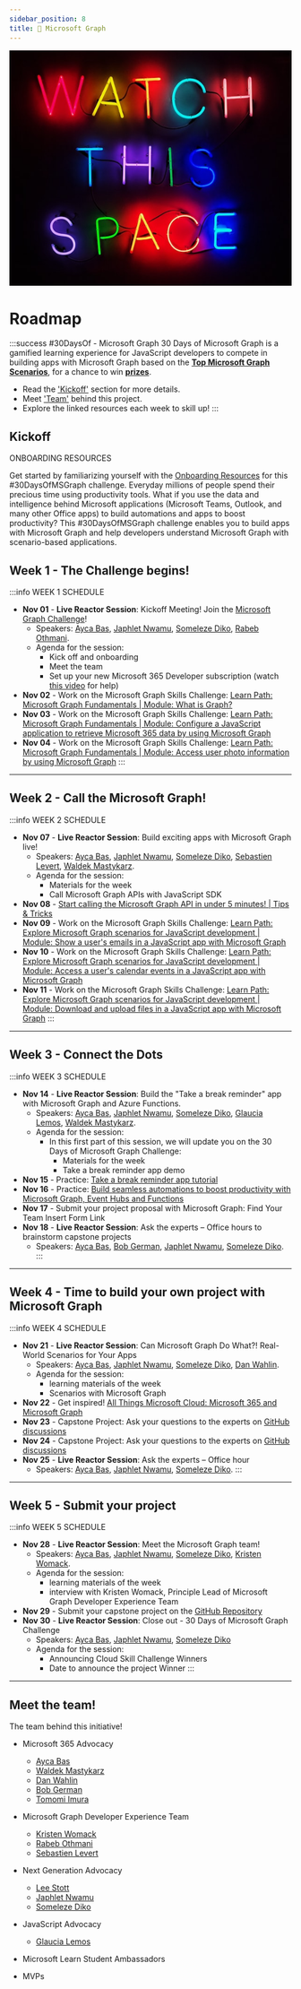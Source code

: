 ```yaml
---
sidebar_position: 8
title: 🦒 Microsoft Graph
---
```


![Banner Placeholder](./../../static/img/coming-soon.png)

# Roadmap

:::success #30DaysOf - Microsoft Graph
30 Days of Microsoft Graph is a gamified learning experience for JavaScript developers to compete in building apps with Microsoft Graph based on the [**Top Microsoft Graph Scenarios**](https://aka.ms/30DaysOfMSGraph/Scenarios), for a chance to win [**prizes**](https://aka.ms/30DaysOfMSGraph).

* Read the ['Kickoff'](#kickoff) section for more details.
* Meet ['Team'](#meet-the-team) behind this project.
* Explore the linked resources each week to skill up!
:::

## Kickoff
ONBOARDING RESOURCES

Get started by familiarizing yourself with the [Onboarding Resources](https://aka.ms/30DaysOfMSGraph) for this #30DaysOfMSGraph challenge.
Everyday millions of people spend their precious time using productivity tools. What if you use the data and intelligence behind Microsoft applications (Microsoft Teams, Outlook, and many other Office apps) to build automations and apps to boost productivity? 
This #30DaysOfMSGraph challenge enables you to build apps with Microsoft Graph and help developers understand Microsoft Graph with scenario-based applications.

## Week 1 - The Challenge begins!

:::info WEEK 1 SCHEDULE
* **Nov 01** - **Live Reactor Session**: Kickoff Meeting! Join the [Microsoft Graph Challenge](https://aka.ms/30DaysOfMSGraph/Challenge)!
  * Speakers: [Ayca Bas](https://www.linkedin.com/in/aycabas/), [Japhlet Nwamu](https://www.linkedin.com/in/japhletnwamu/), [Someleze Diko](https://www.linkedin.com/in/someleze-diko-56349a168/), [Rabeb Othmani](https://www.linkedin.com/in/othmanirabeb/).
  * Agenda for the session:
      - Kick off and onboarding
      - Meet the team
      - Set up your new Microsoft 365 Developer subscription (watch [this video](https://www.youtube.com/watch?v=DhhpJ1UjbJ0) for help)
* **Nov 02** - Work on the Microsoft Graph Skills Challenge: [Learn Path: Microsoft Graph Fundamentals | Module: What is Graph?](https://docs.microsoft.com/en-us/training/modules/msgraph-intro-overview/)
* **Nov 03** - Work on the Microsoft Graph Skills Challenge: [Learn Path: Microsoft Graph Fundamentals | Module: Configure a JavaScript application to retrieve Microsoft 365 data by using Microsoft Graph](https://docs.microsoft.com/en-us/training/modules/msgraph-javascript-app/)
* **Nov 04** - Work on the Microsoft Graph Skills Challenge: [Learn Path: Microsoft Graph Fundamentals | Module: Access user photo information by using Microsoft Graph](https://docs.microsoft.com/en-us/training/modules/msgraph-user-photo-information/)
:::

---

## Week 2 - Call the Microsoft Graph!

:::info WEEK 2 SCHEDULE
* **Nov 07** - **Live Reactor Session**: Build exciting apps with Microsoft Graph live!
  * Speakers: [Ayca Bas](https://www.linkedin.com/in/aycabas/), [Japhlet Nwamu](https://www.linkedin.com/in/japhletnwamu/), [Someleze Diko](https://www.linkedin.com/in/someleze-diko-56349a168/), [Sebastien Levert](https://www.linkedin.com/in/sebastienlevert/), [Waldek Mastykarz](https://www.linkedin.com/in/waldekmastykarz/).
  * Agenda for the session:
    - Materials for the week 
    - Call Microsoft Graph APIs with JavaScript SDK 
* **Nov 08** - [Start calling the Microsoft Graph API in under 5 minutes! | Tips & Tricks](https://www.youtube.com/watch?v=f_3wc4UgqTI)
* **Nov 09** - Work on the Microsoft Graph Skills Challenge: [Learn Path: Explore Microsoft Graph scenarios for JavaScript development | Module: Show a user's emails in a JavaScript app with Microsoft Graph](https://learn.microsoft.com/en-us/training/modules/msgraph-show-user-emails/)
* **Nov 10** - Work on the Microsoft Graph Skills Challenge: [Learn Path: Explore Microsoft Graph scenarios for JavaScript development | Module: Access a user's calendar events in a JavaScript app with Microsoft Graph](https://learn.microsoft.com/en-us/training/modules/msgraph-access-user-events/)
* **Nov 11** - Work on the Microsoft Graph Skills Challenge: [Learn Path: Explore Microsoft Graph scenarios for JavaScript development | Module: Download and upload files in a JavaScript app with Microsoft Graph](https://learn.microsoft.com/en-us/training/modules/msgraph-manage-files/)
:::

---

## Week 3 - Connect the Dots

:::info WEEK 3 SCHEDULE
* **Nov 14** - **Live Reactor Session**: Build the "Take a break reminder" app with Microsoft Graph and Azure Functions.
  * Speakers: [Ayca Bas](https://www.linkedin.com/in/aycabas/), [Japhlet Nwamu](https://www.linkedin.com/in/japhletnwamu/), [Someleze Diko](https://www.linkedin.com/in/someleze-diko-56349a168/), [Glaucia Lemos](https://www.linkedin.com/in/glaucialemos/), [Waldek Mastykarz](https://www.linkedin.com/in/waldekmastykarz/).
  * Agenda for the session:
    * In this first part of this session, we will update you on the 30 Days of Microsoft Graph Challenge: 
      - Materials for the week 
      - Take a break reminder app demo 
* **Nov 15** - Practice: [Take a break reminder app tutorial](https://aka.ms/TakeABreakReminder) 
* **Nov 16** - Practice: [Build seamless automations to boost productivity with Microsoft Graph, Event Hubs and Functions](https://dev.to/azure/build-seamless-automations-to-boost-productivity-with-microsoft-graph-azure-event-hubs-and-functions-1ho8)
* **Nov 17** - Submit your project proposal with Microsoft Graph: Find Your Team Insert Form Link
* **Nov 18** - **Live Reactor Session**: Ask the experts – Office hours to brainstorm capstone projects
  * Speakers: [Ayca Bas](https://www.linkedin.com/in/aycabas/), [Bob German](https://www.linkedin.com/in/bgerman/), [Japhlet Nwamu](https://www.linkedin.com/in/japhletnwamu/), [Someleze Diko](https://www.linkedin.com/in/someleze-diko-56349a168/).
:::

---

## Week 4 - Time to build your own project with Microsoft Graph

:::info WEEK 4 SCHEDULE
* **Nov 21** - **Live Reactor Session**: Can Microsoft Graph Do What?! Real-World Scenarios for Your Apps
  * Speakers: [Ayca Bas](https://www.linkedin.com/in/aycabas/), [Japhlet Nwamu](https://www.linkedin.com/in/japhletnwamu/), [Someleze Diko](https://www.linkedin.com/in/someleze-diko-56349a168/), [Dan Wahlin](https://www.linkedin.com/in/danwahlin/).
  * Agenda for the session:
    - learning materials of the week
    - Scenarios with Microsoft Graph
* **Nov 22** - Get inspired! [All Things Microsoft Cloud: Microsoft 365 and Microsoft Graph](https://www.youtube.com/watch?v=MXq-M6qRffE)
* **Nov 23** - Capstone Project: Ask your questions to the experts on [GitHub discussions](https://aka.ms/30DaysOfMSGraph/GitHub/Discussions)
* **Nov 24** - Capstone Project: Ask your questions to the experts on [GitHub discussions](https://aka.ms/30DaysOfMSGraph/GitHub/Discussions)
* **Nov 25** - **Live Reactor Session**: Ask the experts – Office hour
  * Speakers: [Ayca Bas](https://www.linkedin.com/in/aycabas/), [Japhlet Nwamu](https://www.linkedin.com/in/japhletnwamu/), [Someleze Diko](https://www.linkedin.com/in/someleze-diko-56349a168/).
:::

---

## Week 5 - Submit your project

:::info WEEK 5 SCHEDULE 
* **Nov 28** - **Live Reactor Session**: Meet the Microsoft Graph team!
  * Speakers: [Ayca Bas](https://www.linkedin.com/in/aycabas/), [Japhlet Nwamu](https://www.linkedin.com/in/japhletnwamu/), [Someleze Diko](https://www.linkedin.com/in/someleze-diko-56349a168/), [Kristen Womack](https://www.linkedin.com/in/kristenwomack/).
  * Agenda for the session: 
      - learning materials of the week
      - interview with Kristen Womack, Principle Lead of Microsoft Graph Developer Experience Team
* **Nov 29** - Submit your capstone project on the [GitHub Repository](https://aka.ms/30DaysOfMSGraph/GitHub/ProjectSubmission)
* **Nov 30** - **Live Reactor Session**: Close out - 30 Days of Microsoft Graph Challenge
  * Speakers: [Ayca Bas](https://www.linkedin.com/in/aycabas/), [Japhlet Nwamu](https://www.linkedin.com/in/japhletnwamu/), [Someleze Diko](https://www.linkedin.com/in/someleze-diko-56349a168/)
  * Agenda for the session:
    - Announcing Cloud Skill Challenge Winners 
    - Date to announce the project Winner 
:::

---

## Meet the team!

The team behind this initiative!

* Microsoft 365 Advocacy
  * [Ayca Bas](https://www.linkedin.com/in/aycabas/)
  * [Waldek Mastykarz](https://www.linkedin.com/in/waldekmastykarz/)
  * [Dan Wahlin](https://www.linkedin.com/in/danwahlin/)
  * [Bob German](https://www.linkedin.com/in/bgerman/)
  * [Tomomi Imura](https://www.linkedin.com/in/tomomi/)

* Microsoft Graph Developer Experience Team
  * [Kristen Womack](https://www.linkedin.com/in/kristenwomack/)
  * [Rabeb Othmani](https://www.linkedin.com/in/othmanirabeb/)
  * [Sebastien Levert](https://www.linkedin.com/in/sebastienlevert/)

* Next Generation Advocacy
  * [Lee Stott](https://www.linkedin.com/in/leestott/)
  * [Japhlet Nwamu](https://www.linkedin.com/in/japhletnwamu/)
  * [Someleze Diko](https://www.linkedin.com/in/someleze-diko-56349a168/)

* JavaScript Advocacy
  * [Glaucia Lemos](https://www.linkedin.com/in/glaucialemos/)

* Microsoft Learn Student Ambassadors

* MVPs
